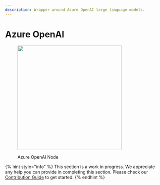 ```yaml
---
description: Wrapper around Azure OpenAI large language models.
---
```


# Azure OpenAI

<figure><img src="broken-reference" alt="" width="336"><figcaption><p>Azure OpenAI Node</p></figcaption></figure>

{% hint style="info" %}
This section is a work in progress. We appreciate any help you can provide in completing this section. Please check our [Contribution Guide](broken-reference) to get started.
{% endhint %}
